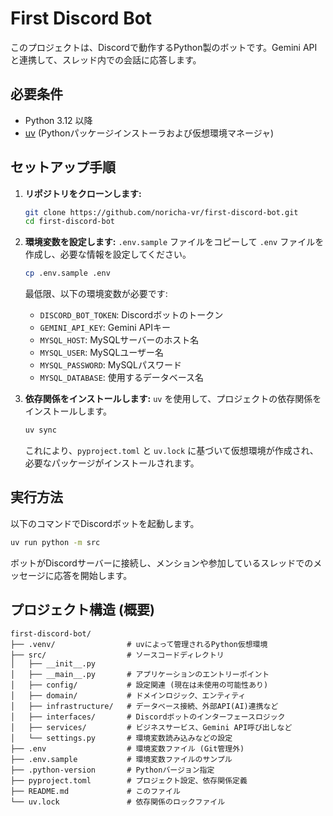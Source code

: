 # First Discord Bot

このプロジェクトは、Discordで動作するPython製のボットです。Gemini APIと連携して、スレッド内での会話に応答します。

## 必要条件

*   Python 3.12 以降
*   [uv](https://github.com/astral-sh/uv) (Pythonパッケージインストーラおよび仮想環境マネージャ)

## セットアップ手順

1.  **リポジトリをクローンします:**
    ```bash
    git clone https://github.com/noricha-vr/first-discord-bot.git
    cd first-discord-bot
    ```

2.  **環境変数を設定します:**
    `.env.sample` ファイルをコピーして `.env` ファイルを作成し、必要な情報を設定してください。
    ```bash
    cp .env.sample .env
    ```
    最低限、以下の環境変数が必要です:
    *   `DISCORD_BOT_TOKEN`: Discordボットのトークン
    *   `GEMINI_API_KEY`: Gemini APIキー
    *   `MYSQL_HOST`: MySQLサーバーのホスト名
    *   `MYSQL_USER`: MySQLユーザー名
    *   `MYSQL_PASSWORD`: MySQLパスワード
    *   `MYSQL_DATABASE`: 使用するデータベース名

3.  **依存関係をインストールします:**
    `uv` を使用して、プロジェクトの依存関係をインストールします。
    ```bash
    uv sync
    ```
    これにより、`pyproject.toml` と `uv.lock` に基づいて仮想環境が作成され、必要なパッケージがインストールされます。

## 実行方法

以下のコマンドでDiscordボットを起動します。

```bash
uv run python -m src
```

ボットがDiscordサーバーに接続し、メンションや参加しているスレッドでのメッセージに応答を開始します。

## プロジェクト構造 (概要)

```
first-discord-bot/
├── .venv/                # uvによって管理されるPython仮想環境
├── src/                  # ソースコードディレクトリ
│   ├── __init__.py
│   ├── __main__.py       # アプリケーションのエントリーポイント
│   ├── config/           # 設定関連 (現在は未使用の可能性あり)
│   ├── domain/           # ドメインロジック、エンティティ
│   ├── infrastructure/   # データベース接続、外部API(AI)連携など
│   ├── interfaces/       # Discordボットのインターフェースロジック
│   ├── services/         # ビジネスサービス、Gemini API呼び出しなど
│   └── settings.py       # 環境変数読み込みなどの設定
├── .env                  # 環境変数ファイル (Git管理外)
├── .env.sample           # 環境変数ファイルのサンプル
├── .python-version       # Pythonバージョン指定
├── pyproject.toml        # プロジェクト設定、依存関係定義
├── README.md             # このファイル
└── uv.lock               # 依存関係のロックファイル
```
